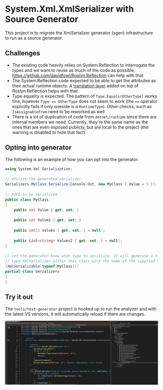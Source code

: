 # System.Xml.XmlSerializer with Source Generator

This project is to migrate the XmlSerializer generator (sgen) infrastructure to run as a source generator. 

## Challenges

- The existing code heavily relies on System.Reflection to interrogate the types and we want to reuse as much of the code as possible. https://github.com/davidfowl/Roslyn.Reflection can help with that
- The System.Reflection code expected to be able to get the attributes as their actual runtime objects. A [translation layer](src/XmlSerializer2/Roslyn.Reflection/MetadataCustomAttributeProvider.cs) added on top of Roslyn.Reflection helps with that
- Type equality is expected. The pattern of `Type.Equals(OtherType)` works fine, however `Type == OtherType` does not seem to work (the `==` operator explicitly fails if only oneside is a `RuntimeType`). Other checks, such as `IsAssignableFrom` need to be reworked as well
- There is a lot of duplication of code from `dotnet/runtime` since there are internal members we need. Currently, they're the same name as the ones that are even exposed publicly, but are local to the project (the warning is disabled to hide that fact).

## Opting into generator

The following is an example of how you can opt into the generator:

```csharp
using System.Xml.Serialization;

// Utilize the generated serializer
Serializers.MyClass.Serialize(Console.Out, new MyClass { Value = 5 });

// POCO to be serialized
public class MyClass
{
    public int Value { get; set; }

    public int Value2 { get; set; }

    public int[] Values { get; set; } = null!;

    public List<string> Values2 { get; set; } = null!;
}

// Let the generator know what type to serialize. It will generate a static member of
// type XmlSerializer within this class with the name of the supplied type
[XmlSerializable(typeof(MyClass))]
partial class Serializers
{
}
```

## Try it out

The `tools/test-generator` project is hooked up to run the analyzer and with the latest VS versions, it will automatically reload if there are changes.

![](docs/screenshot.png)